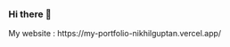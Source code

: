 ### Hi there 👋

<!--
**NikhilGuptan/NikhilGuptan** is a ✨ _special_ ✨ repository because its `README.md` (this file) appears on your GitHub profile.

Here are some ideas to get you started:

- 🔭 I’m currently working on Effective communication and making awesome products.
- 🌱 I’m currently learning MERN Stack from Masai School
- 👯 I’m looking to collaborate on ...
- 🤔 I’m looking for help with ...
- 💬 Ask me about ...
- 📫 How to reach me: ng3152340@gmail.com
- 😄 Pronouns: ...
- ⚡ Fun fact: ...
🔭 I’m currently working on Effective communication and making awesome products.
- 🌱 I’m currently learning MERN Stack from Masai School
--> My website : https://my-portfolio-nikhilguptan.vercel.app/
